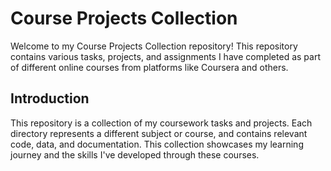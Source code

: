 # Course Projects Collection

Welcome to my Course Projects Collection repository! This repository contains various tasks, projects, and assignments I have completed as part of different online courses from platforms like Coursera and others.

## Introduction
This repository is a collection of my coursework tasks and projects. Each directory represents a different subject or course, and contains relevant code, data, and documentation. This collection showcases my learning journey and the skills I've developed through these courses.

